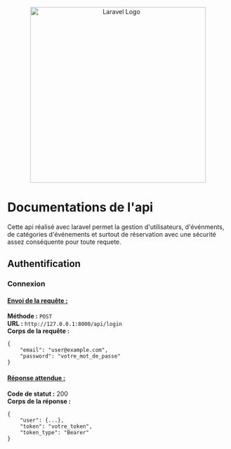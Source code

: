 <p align="center"><a href="https://laravel.com" target="_blank"><img src="https://raw.githubusercontent.com/laravel/art/master/logo-lockup/5%20SVG/2%20CMYK/1%20Full%20Color/laravel-logolockup-cmyk-red.svg" width="400" alt="Laravel Logo"></a></p>

# Documentations de l'api

<p>Cette api réalisé avec laravel permet la gestion d'utilisateurs, d'événments, de catégories d'événements et surtout de réservation avec une sécurité assez conséquente pour toute requete.</p>

## Authentification
### Connexion
#### <u>Envoi de la requête :</u></br>
**Méthode :** `POST` <br>
**URL :** `http://127.0.0.1:8000/api/login`<br>
**Corps de la requête :**
```
{
    "email": "user@example.com",
    "password": "votre_mot_de_passe"
}
```
#### <u>Réponse attendue :</u></br>
**Code de statut :** 200 <br>
**Corps de la réponse :**
```
{
    "user": {...},
    "token": "votre_token",
    "token_type": "Bearer"
}
```
